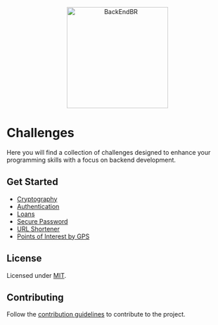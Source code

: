 <!--suppress HtmlDeprecatedAttribute -->

<p align="center">
  <img src="https://avatars3.githubusercontent.com/u/30732658?v=4&s=200.jpg" alt="BackEndBR" width="230" />
</p>

# Challenges

Here you will find a collection of challenges designed to enhance your programming skills with a focus on backend development.

## Get Started

- [Cryptography](cryptography/PROBLEM.md)
- [Authentication](authentication/PROBLEM.md)
- [Loans](loans/PROBLEM.md)
- [Secure Password](secure-password/PROBLEM.md)
- [URL Shortener](url-shortener/PROBLEM.md)
- [Points of Interest by GPS](points-of-interest/PROBLEM.md)

## License

Licensed under [MIT](LICENSE).

## Contributing

Follow the [contribution guidelines](CONTRIBUTING.md) to contribute to the project.
